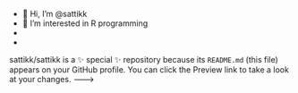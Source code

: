 - 👋 Hi, I’m @sattikk
- 👀 I’m interested in R programming
-
-
sattikk/sattikk is a ✨ special ✨ repository because its `README.md` (this file) appears on your GitHub profile.
You can click the Preview link to take a look at your changes.
--->
